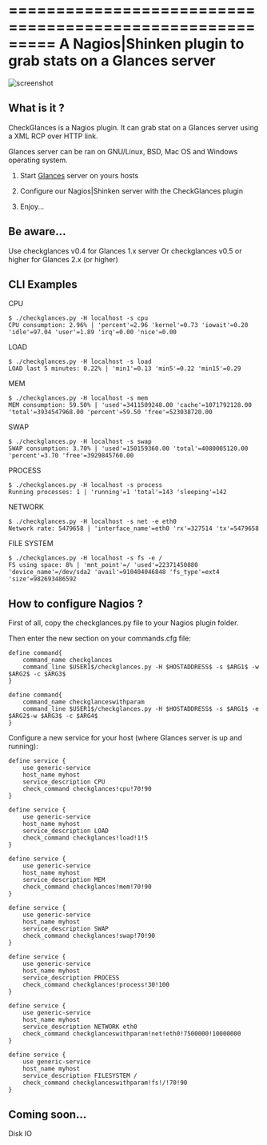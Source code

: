 =========================================================
A Nagios|Shinken plugin to grab stats on a Glances server
=========================================================

![screenshot](https://github.com/nicolargo/checkglances/raw/master/doc/checkglances.png)

## What is it ?

CheckGlances is a Nagios plugin. It can grab stat on a Glances server using a XML RCP over HTTP link.

Glances server can be ran on GNU/Linux, BSD, Mac OS and Windows operating system.

1) Start [Glances](http://nicolargo.github.com/glances/) server on yours hosts

2) Configure our Nagios|Shinken server with the CheckGlances plugin

3) Enjoy...

## Be aware...

Use checkglances v0.4 for Glances 1.x server
Or checkglances v0.5 or higher for Glances 2.x (or higher)

## CLI Examples

CPU

    $ ./checkglances.py -H localhost -s cpu
    CPU consumption: 2.96% | 'percent'=2.96 'kernel'=0.73 'iowait'=0.20 'idle'=97.04 'user'=1.89 'irq'=0.00 'nice'=0.00

LOAD

    $ ./checkglances.py -H localhost -s load
    LOAD last 5 minutes: 0.22% | 'min1'=0.13 'min5'=0.22 'min15'=0.29

MEM

    $ ./checkglances.py -H localhost -s mem
    MEM consumption: 59.50% | 'used'=3411509248.00 'cache'=1071792128.00 'total'=3934547968.00 'percent'=59.50 'free'=523038720.00

SWAP

    $ ./checkglances.py -H localhost -s swap
    SWAP consumption: 3.70% | 'used'=150159360.00 'total'=4080005120.00 'percent'=3.70 'free'=3929845760.00

PROCESS

    $ ./checkglances.py -H localhost -s process
    Running processes: 1 | 'running'=1 'total'=143 'sleeping'=142

NETWORK

    $ ./checkglances.py -H localhost -s net -e eth0
    Network rate: 5479658 | 'interface_name'=eth0 'rx'=327514 'tx'=5479658

FILE SYSTEM

    $ ./checkglances.py -H localhost -s fs -e /
    FS using space: 8% | 'mnt_point'=/ 'used'=22371450880 'device_name'=/dev/sda2 'avail'=910404046848 'fs_type'=ext4 'size'=982693486592

## How to configure Nagios ?

First of all, copy the checkglances.py file to your Nagios plugin folder.

Then enter the new section on your commands.cfg file:

    define command{
        command_name checkglances
        command_line $USER1$/checkglances.py -H $HOSTADDRESS$ -s $ARG1$ -w $ARG2$ -c $ARG3$
    }

    define command{
        command_name checkglanceswithparam
        command_line $USER1$/checkglances.py -H $HOSTADDRESS$ -s $ARG1$ -e $ARG2$-w $ARG3$ -c $ARG4$
    }
    
Configure a new service for your host (where Glances server is up and running):

    define service {
        use generic-service
        host_name myhost
        service_description CPU
        check_command checkglances!cpu!70!90
    }

    define service {
        use generic-service
        host_name myhost
        service_description LOAD
        check_command checkglances!load!1!5
    }

    define service {
        use generic-service
        host_name myhost
        service_description MEM
        check_command checkglances!mem!70!90
    }

    define service {
        use generic-service
        host_name myhost
        service_description SWAP
        check_command checkglances!swap!70!90
    }

    define service {
        use generic-service
        host_name myhost
        service_description PROCESS
        check_command checkglances!process!30!100
    }

    define service {
        use generic-service
        host_name myhost
        service_description NETWORK eth0
        check_command checkglanceswithparam!net!eth0!7500000!10000000
    }

    define service {
        use generic-service
        host_name myhost
        service_description FILESYSTEM /
        check_command checkglanceswithparam!fs!/!70!90
    }

## Coming soon...

Disk IO
